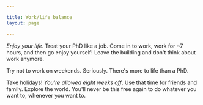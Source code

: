 ```yaml
---

title: Work/life balance
layout: page

---
```


*Enjoy your life*. Treat your PhD like a job. Come in to work, work for ~7 hours, and then go enjoy yourself! Leave the building and don't think about work anymore.

Try not to work on weekends. Seriously. There's more to life than a PhD.

Take holidays! *You're allowed eight weeks off*. Use that time for friends and family. Explore the world. You'll never be this free again to do whatever you want to, whenever you want to.
